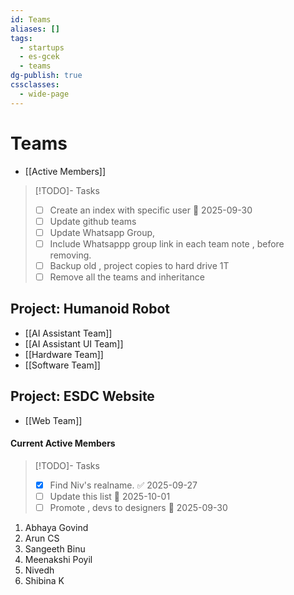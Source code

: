 ```yaml
---
id: Teams
aliases: []
tags:
  - startups
  - es-gcek
  - teams
dg-publish: true
cssclasses:
  - wide-page
---
```

# Teams 
- [[Active Members]]


>[!TODO]- Tasks 
>- [ ] Create an index with specific user 📅 2025-09-30 
>- [ ] Update github teams 
>- [ ] Update Whatsapp Group, 
>- [ ] Include Whatsappp group link in each team note , before removing. 
>- [ ] Backup old , project copies to hard drive 1T 
>- [ ] Remove all the teams and inheritance


## Project: Humanoid Robot


- [[AI Assistant Team]]
- [[AI Assistant UI Team]]
- [[Hardware Team]]
- [[Software Team]]
## Project: ESDC Website

- [[Web Team]]

#### Current Active Members
>[!TODO]- Tasks
>- [x] Find Niv's realname. ✅ 2025-09-27
>- [ ] Update this list 📅 2025-10-01
>- [ ] Promote , devs to designers 📅 2025-09-30

1. Abhaya Govind
2. Arun CS
3. Sangeeth Binu
4. Meenakshi Poyil 
5. Nivedh
6. Shibina K

